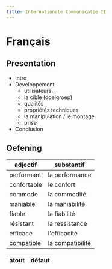 ```yaml
---
title: Internationale Communicatie II
---
```


# Français

## Presentation

- Intro
- Developpement
    - utilisateurs
    - la cible (doelgroep)
    - qualités
    - propriétés techniques
    - la manipulation / le montage
    - prise
- Conclusion

## Oefening

| adjectif | substantif |
| -------- | ---------- |
| performant | la performance |
| confortable | le confort |
| commode | la commodité |
| maniable | la maniabilité |
| fiable | la fiabilité |
| résistant | la ressistance |
| efficace | l'efficacité |
| compatible | la compatibilité |

| atout | défaut |
| ----- | ------ |

